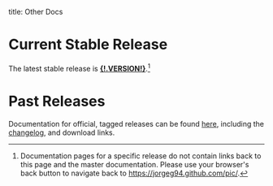 
title: Other Docs

# Current Stable Release

The latest stable release is
[**{!.VERSION!}**](
https://jorgeg94.github.io/pic/prev/{!.VERSION!}/index.html).[^1]

# Past Releases

Documentation for official, tagged releases can be found
[here](releases/index.html), including the
[changelog](|url|/page/releases/index.html#change-log), and download
links.


[^1]:
    Documentation pages for a specific release do not contain links
    back to this page and the master documentation. Please use your
    browser's back button to navigate back to
    <https://jorgeg94.github.com/pic/>.
